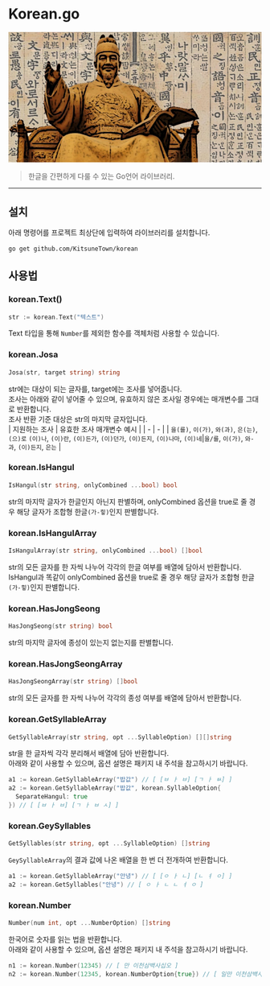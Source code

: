 # Korean.go
![KING-Sejong](/image/sejong.jpg)  
> 한글을 간편하게 다룰 수 있는 Go언어 라이브러리.
---
## 설치
아래 명령어를 프로젝트 최상단에 입력하여 라이브러리를 설치합니다.
```bash
go get github.com/KitsuneTown/korean
```
## 사용법
### korean.Text()
```go
str := korean.Text("텍스트")
```
Text 타입을 통해 `Number`를 제외한 함수를 객체처럼 사용할 수 있습니다.  
### korean.Josa
```go
Josa(str, target string) string
```
str에는 대상이 되는 글자를, target에는 조사를 넣어줍니다.  
조사는 아래와 같이 넣어줄 수 있으며, 유효하지 않은 조사일 경우에는 매개변수를 그대로 반환합니다.  
조사 반환 기준 대상은 str의 마지막 글자입니다.  
| 지원하는 조사 | 유효한 조사 매개변수 예시 |
| - | - |
| `을(를)`, `이(가)`, `와(과)`, `은(는)`, `(으)로` `(이)나`, `(이)란`, `(이)든가`, `(이)던가`, `(이)든지`, `(이)나마`, `(이)네`|`을/를`, `이(가)`, `와-과`, `(이)든지`, `은는` |

### korean.IsHangul
```go
IsHangul(str string, onlyCombined ...bool) bool
```
str의 마지막 글자가 한글인지 아닌지 판별하며, onlyCombined 옵션을 true로 줄 경우 해당 글자가 조합형 한글`(가-힣)`인지 판별합니다.  

### korean.IsHangulArray
```go
IsHangulArray(str string, onlyCombined ...bool) []bool
```
str의 모든 글자를 한 자씩 나누어 각각의 한글 여부를 배열에 담아서 반환합니다.  
IsHangul과 똑같이 onlyCombined 옵션을 true로 줄 경우 해당 글자가 조합형 한글`(가-힣)`인지 판별합니다.  

### korean.HasJongSeong
```go
HasJongSeong(str string) bool
```
str의 마지막 글자에 종성이 있는지 없는지를 판별합니다.  

### korean.HasJongSeongArray
```go
HasJongSeongArray(str string) []bool
```
str의 모든 글자를 한 자씩 나누어 각각의 종성 여부를 배열에 담아서 반환합니다.  

### korean.GetSyllableArray
```go
GetSyllableArray(str string, opt ...SyllableOption) [][]string
```
str을 한 글자씩 각각 분리해서 배열에 담아 반환합니다.  
아래와 같이 사용할 수 있으며, 옵션 설명은 패키지 내 주석을 참고하시기 바랍니다.  
```go
a1 := korean.GetSyllableArray("밥값") // [ [ㅂ ㅏ ㅂ] [ㄱ ㅏ ㅄ] ]
a2 := korean.GetSyllableArray("밥값", korean.SyllableOption{
  SeparateHangul: true
}) // [ [ㅂ ㅏ ㅂ] [ㄱ ㅏ ㅂ ㅅ] ]
```

### korean.GeySyllables
```go
GetSyllables(str string, opt ...SyllableOption) []string
```
`GeySyllableArray`의 결과 값에 나온 배열을 한 번 더 전개하여 반환합니다.
```go
a1 := korean.GetSyllableArray("안녕") // [ [ㅇ ㅏ ㄴ] [ㄴ ㅕ ㅇ] ]
a2 := korean.GetSyllables("안녕") // [ ㅇ ㅏ ㄴ ㄴ ㅕ ㅇ ]
```

### korean.Number
```go
Number(num int, opt ...NumberOption) []string
```
한국어로 숫자를 읽는 법을 반환합니다.  
아래와 같이 사용할 수 있으며, 옵션 설명은 패키지 내 주석을 참고하시기 바랍니다.
```go
n1 := korean.Number(12345) // [ 만 이천삼백사십오 ]
n2 := korean.Number(12345, korean.NumberOption{true}) // [ 일만 이천삼백사십오 ]
```
